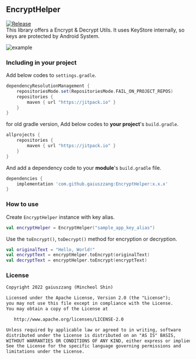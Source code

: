 ## EncryptHelper
[![Release](https://jitpack.io/v/gaiuszzang/EncryptHelper.svg)](https://jitpack.io/#gaiuszzang/EncryptHelper)  
This library offers a Encrypt & Decrypt Utils.
It uses KeyStore internally, so keys are protected by Android System.

![example](https://user-images.githubusercontent.com/15318053/214221741-6f32e3e6-3270-4802-8dc6-0f4fe7d17bc1.gif)

### Including in your project
Add below codes to `settings.gradle`.
```gradle
dependencyResolutionManagement {
    repositoriesMode.set(RepositoriesMode.FAIL_ON_PROJECT_REPOS)
    repositories {
        maven { url "https://jitpack.io" }
    }
}
```
for old gradle version, Add below codes to **your project**'s `build.gradle`.
```gradle
allprojects {
    repositories {
        maven { url "https://jitpack.io" }
    }
}
```

And add a dependency code to your **module**'s `build.gradle` file.
```gradle
dependencies {
    implementation 'com.github.gaiuszzang:EncryptHelper:x.x.x'
}
```


### How to use
Create `EncryptHelper` instance with key alias.
```kotlin
val encryptHelper = EncryptHelper("sample_app_key_alias")
```

Use the `toEncrypt()`, `toDecrypt()` method for encryption or decryption.
```kotlin
val originalText = "Hello, World!"
val encryptText = encryptHelper.toEncrypt(originalText)
val decryptText = encryptHelper.toEncrypt(encryptText)
```

### License
```xml
Copyright 2022 gaiuszzang (Mincheol Shin)

Licensed under the Apache License, Version 2.0 (the "License");
you may not use this file except in compliance with the License.
You may obtain a copy of the License at

   http://www.apache.org/licenses/LICENSE-2.0

Unless required by applicable law or agreed to in writing, software
distributed under the License is distributed on an "AS IS" BASIS,
WITHOUT WARRANTIES OR CONDITIONS OF ANY KIND, either express or implied.
See the License for the specific language governing permissions and
limitations under the License.
```
